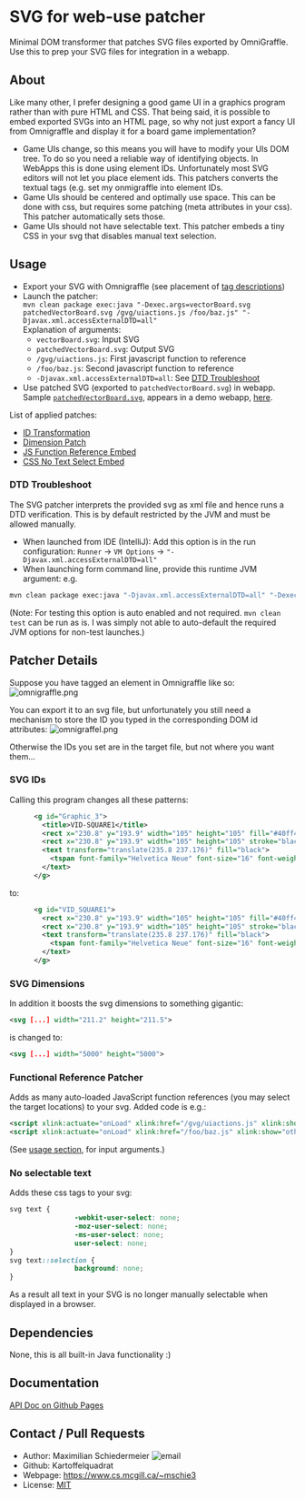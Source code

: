 # SVG for web-use patcher

Minimal DOM transformer that patches SVG files exported by OmniGraffle. Use this to prep your SVG files for integration in a webapp.

## About

Like many other, I prefer designing a good game UI in a graphics program rather than with pure HTML and CSS.
That being said, it is possible to embed exported SVGs into an HTML page, so why not just export a fancy UI from Omnigraffle and display it for a board game implementation?

 * Game UIs change, so this means you will have to modify your UIs DOM tree. To do so you need a reliable way of identifying objects. In WebApps this is done using element IDs. Unfortunately most SVG editors will not let you place element ids. This patchers converts the textual tags (e.g. set my onmigraffle into element IDs.
 * Game UIs should be centered and optimally use space. This can be done with css, but requires some patching (meta attributes in your css). This patcher automatically sets those.
 * Game UIs should not have selectable text. This patcher embeds a tiny CSS in your svg that disables manual text selection.

## Usage

 * Export your SVG with Omnigraffle (see placement of [tag descriptions](#patcher-details))
 * Launch the patcher:  
 ```mvn clean package exec:java "-Dexec.args=vectorBoard.svg patchedVectorBoard.svg /gvg/uiactions.js /foo/baz.js" "-Djavax.xml.accessExternalDTD=all"```  
 Explanation of arguments:
      * ```vectorBoard.svg```: Input SVG
      * ```patchedVectorBoard.svg```: Output SVG
      * ```/gvg/uiactions.js```: First javascript function to reference
      * ```/foo/baz.js```: Second javascript function to reference
      * ```-Djavax.xml.accessExternalDTD=all```: See [DTD Troubleshoot](#dtd-troubleshoot)
 * Use patched SVG (exported to ```patchedVectorBoard.svg```) in webapp.  
 Sample [```patchedVectorBoard.svg```](patchedVectorBoard.svg), appears in a demo webapp, [here](https://github.com/kartoffelquadrat/GenericVectorGame).

List of applied patches:
 * [ID Transformation](#svg-ids)
 * [Dimension Patch](#svg-dimensions)
 * [JS Function Reference Embed](#functional-reference-patcher)
 * [CSS No Text Select Embed](#no-selectable-text)

### DTD Troubleshoot

The SVG patcher interprets the provided svg as xml file and hence runs a DTD verification. This is by default restricted by the JVM and must be allowed manually.

 * When launched from IDE (IntelliJ): Add this option is in the run configuration: ```Runner``` -> ```VM Options``` -> ```"-Djavax.xml.accessExternalDTD=all"```
 * When launching form command line, provide this runtime JVM argument: e.g.  
```bash
mvn clean package exec:java "-Djavax.xml.accessExternalDTD=all" "-Dexec.args=vectorBoard.svg patchedVectorBoard.svg /gvg/uiactions.js /foo/baz.js"
```  
(Note: For testing this option is auto enabled and not required. ```mvn clean test``` can be run as is. I was simply not able to auto-default the required JVM options for non-test launches.)
  
## Patcher Details

Suppose you have tagged an element in Omnigraffle like so:  
![omnigraffle.png](markdown/omnigraffle.png)

You can export it to an svg file, but unfortunately you still need a mechanism to store the ID you typed in the corresponding DOM id attributes:
![omnigraffel.png](markdown/export.png)

Otherwise the IDs you set are in the target file, but not where you want them... 

### SVG IDs

Calling this program changes all these patterns:  
```xml
      <g id="Graphic_3">
        <title>VID-SQUARE1</title>
        <rect x="230.8" y="193.9" width="105" height="105" fill="#40ff40"/>
        <rect x="230.8" y="193.9" width="105" height="105" stroke="black" stroke-linecap="round" stroke-linejoin="round" stroke-width="1"/>
        <text transform="translate(235.8 237.176)" fill="black">
          <tspan font-family="Helvetica Neue" font-size="16" font-weight="400" fill="black" x="34.156" y="15">361</tspan>
        </text>
      </g>
```

to:  
```xml
      <g id="VID_SQUARE1">
        <rect x="230.8" y="193.9" width="105" height="105" fill="#40ff40"/>
        <rect x="230.8" y="193.9" width="105" height="105" stroke="black" stroke-linecap="round" stroke-linejoin="round" stroke-width="1"/>
        <text transform="translate(235.8 237.176)" fill="black">
          <tspan font-family="Helvetica Neue" font-size="16" font-weight="400" fill="black" x="34.156" y="15">361</tspan>
        </text>
      </g>
```

### SVG Dimensions

In addition it boosts the svg dimensions to something gigantic:
```xml
<svg [...] width="211.2" height="211.5">
```

is changed to:  
```xml
<svg [...] width="5000" height="5000">
```

### Functional Reference Patcher

Adds as many auto-loaded JavaScript function references (you may select the target locations) to your svg.
Added code is e.g.:  
```svg
<script xlink:actuate="onLoad" xlink:href="/gvg/uiactions.js" xlink:show="other" xlink:type="simple"/>
<script xlink:actuate="onLoad" xlink:href="/foo/baz.js" xlink:show="other" xlink:type="simple"/>
```

(See [usage section](#usage), for input arguments.)

### No selectable text

Adds these css tags to your svg:  
```css
svg text {
                -webkit-user-select: none;
                -moz-user-select: none;
                -ms-user-select: none;
                user-select: none;
}
svg text::selection {
                background: none;
}
```

As a result all text in your SVG is no longer manually selectable when displayed in a browser.

## Dependencies

None, this is all built-in Java functionality  :)

## Documentation

[API Doc on Github Pages](https://kartoffelquadrat.github.io/SvgPatcher/)

## Contact / Pull Requests

 * Author: Maximilian Schiedermeier ![email](markdown/email.png)
 * Github: Kartoffelquadrat
 * Webpage: https://www.cs.mcgill.ca/~mschie3
 * License: [MIT](https://opensource.org/licenses/MIT)


